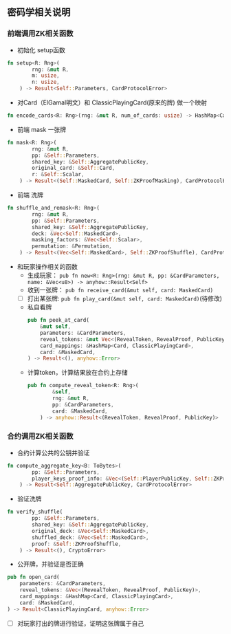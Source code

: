 ## 密码学相关说明

### 前端调用ZK相关函数
* 初始化 setup函数
```rust
fn setup<R: Rng>(
        rng: &mut R,
        m: usize,
        n: usize,
    ) -> Result<Self::Parameters, CardProtocolError> 
```
* 对Card（ElGamal明文）和 ClassicPlayingCard(原来的牌) 做一个映射
```rust
fn encode_cards<R: Rng>(rng: &mut R, num_of_cards: usize) -> HashMap<Card, ClassicPlayingCard>
```
* 前端 mask 一张牌
```rust
fn mask<R: Rng>(
        rng: &mut R,
        pp: &Self::Parameters,
        shared_key: &Self::AggregatePublicKey,
        original_card: &Self::Card,
        r: &Self::Scalar,
    ) -> Result<(Self::MaskedCard, Self::ZKProofMasking), CardProtocolError>
```
* 前端 洗牌
```rust
fn shuffle_and_remask<R: Rng>(
        rng: &mut R,
        pp: &Self::Parameters,
        shared_key: &Self::AggregatePublicKey,
        deck: &Vec<Self::MaskedCard>,
        masking_factors: &Vec<Self::Scalar>,
        permutation: &Permutation,
    ) -> Result<(Vec<Self::MaskedCard>, Self::ZKProofShuffle), CardProtocolError>
```
* 和玩家操作相关的函数
  * 生成玩家： `pub fn new<R: Rng>(rng: &mut R, pp: &CardParameters, name: &Vec<u8>) -> anyhow::Result<Self>`
  * 收到一张牌： `pub fn receive_card(&mut self, card: MaskedCard)`
  - [ ] 打出某张牌: `pub fn play_card(&mut self, card: MaskedCard)`(待修改)
  * 私自看牌
    ```rust
    pub fn peek_at_card(
        &mut self,
        parameters: &CardParameters,
        reveal_tokens: &mut Vec<(RevealToken, RevealProof, PublicKey)>,
        card_mappings: &HashMap<Card, ClassicPlayingCard>,
        card: &MaskedCard,
    ) -> Result<(), anyhow::Error>
    ```
  * 计算token，计算结果放在合约上存储
    ```rust
    pub fn compute_reveal_token<R: Rng>(
            &self,
            rng: &mut R,
            pp: &CardParameters,
            card: &MaskedCard,
        ) -> anyhow::Result<(RevealToken, RevealProof, PublicKey)>
    ```

### 合约调用ZK相关函数
* 合约计算公共的公钥并验证
```rust
fn compute_aggregate_key<B: ToBytes>(
        pp: &Self::Parameters,
        player_keys_proof_info: &Vec<(Self::PlayerPublicKey, Self::ZKProofKeyOwnership, B)>,
    ) -> Result<Self::AggregatePublicKey, CardProtocolError>
``` 
* 验证洗牌
```rust
fn verify_shuffle(
        pp: &Self::Parameters,
        shared_key: &Self::AggregatePublicKey,
        original_deck: &Vec<Self::MaskedCard>,
        shuffled_deck: &Vec<Self::MaskedCard>,
        proof: &Self::ZKProofShuffle,
    ) -> Result<(), CryptoError>
```
* 公开牌，并验证是否正确
```rust
pub fn open_card(
    parameters: &CardParameters,
    reveal_tokens: &Vec<(RevealToken, RevealProof, PublicKey)>,
    card_mappings: &HashMap<Card, ClassicPlayingCard>,
    card: &MaskedCard,
) -> Result<ClassicPlayingCard, anyhow::Error>
```

- [ ] 对玩家打出的牌进行验证，证明这张牌属于自己 